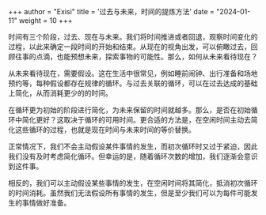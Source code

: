 +++
author = "Exisi"
title = '过去与未来，时间的提炼方法'
date = "2024-01-11"
weight = 10
+++

时间有三个阶段，过去、现在与未来。我们将时间推进或者回退，观察时间变化的过程，以此来确定一段时间的开始和结束。从现在的视角出发，可以俯瞰过去，回顾往事的点滴，也能预想未来，探索事物的可能性。那么，如何从未来看待现在？

从未来看待现在，需要假设。这在生活中很常见，例如睡前闹钟、出行准备和场地预约等，每种假设都存在规律的循环。与过去关联的循环，可以在过去达成的基础上简化，从而消耗更少的的时间。

在循环更为初始的阶段进行简化，为未来保留的时间就越多。那么，是否在初始循环中简化更好？这取决于循环的可用时间。更合适的方法是，在空闲时间主动去简化这些循环的过程，也就是现在时间与未来时间的等价替换。

正常情况下，我们不会主动假设某件事情的发生，而初次循环时又过于紧迫，因此我们没有及时考虑简化循环。但幸运的是，随着循环次数的增加，我们逐渐会意识到这件事。

相反的，我们可以主动假设某些事情的发生，在空闲时间将其简化，抵消初次循环的时间消耗。虽然我们无法假设所有事情的发生，但是至少我们可以为每件可能发生的事情做好准备。
